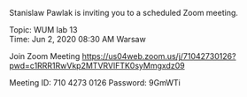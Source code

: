 Stanislaw Pawlak is inviting you to a scheduled Zoom meeting.

Topic: WUM lab 13  
Time: Jun 2, 2020 08:30 AM Warsaw


Join Zoom Meeting
https://us04web.zoom.us/j/71042730126?pwd=c1RRR1RwVkp2MTVRVlFTK0syMmgxdz09

Meeting ID: 710 4273 0126
Password: 9GmWTi



